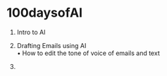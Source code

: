 # 100daysofAI

1. Intro to AI
2. Drafting Emails using AI  
   • How to edit the tone of voice of emails and text  

3. 
